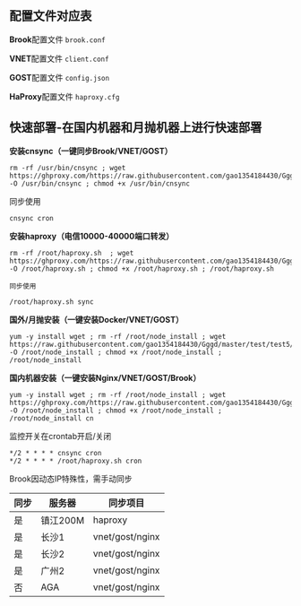 ## 配置文件对应表

**Brook**配置文件 `brook.conf`

**VNET**配置文件 `client.conf`

**GOST**配置文件 `config.json`

**HaProxy**配置文件 `haproxy.cfg`

## 快速部署-在国内机器和月抛机器上进行快速部署

**安装cnsync（一键同步Brook/VNET/GOST）**

    rm -rf /usr/bin/cnsync ; wget https://ghproxy.com/https://raw.githubusercontent.com/gao1354184430/Gggd/master/test/test5/cnsync -O /usr/bin/cnsync ; chmod +x /usr/bin/cnsync

同步使用

    cnsync cron

**安装haproxy（电信10000-40000端口转发）**

    rm -rf /root/haproxy.sh  ; wget https://ghproxy.com/https://raw.githubusercontent.com/gao1354184430/Gggd/master/test/test5/haproxy.sh -O /root/haproxy.sh ; chmod +x /root/haproxy.sh ; /root/haproxy.sh
	
	同步使用 

    /root/haproxy.sh sync

**国外/月抛安装（一键安装Docker/VNET/GOST）**

    yum -y install wget ; rm -rf /root/node_install ; wget https://raw.githubusercontent.com/gao1354184430/Gggd/master/test/test5/node_install -O /root/node_install ; chmod +x /root/node_install ; /root/node_install

**国内机器安装（一键安装Nginx/VNET/GOST/Brook）**

    yum -y install wget ; rm -rf /root/node_install ; wget https://ghproxy.com/https://raw.githubusercontent.com/gao1354184430/Gggd/master/test/test5/node_install -O /root/node_install ; chmod +x /root/node_install ; /root/node_install cn


监控开关在crontab开启/关闭

    */2 * * * * cnsync cron
    */2 * * * * /root/haproxy.sh cron

Brook因动态IP特殊性，需手动同步

|  同步   |   服务器  |   同步项目  |     
| --- | --- | --- |
|  是   |   镇江200M  |   haproxy  |     
|   是  |  长沙1   |   vnet/gost/nginx  |     
|   是  |  长沙2  |   vnet/gost/nginx  |
|   是  |  广州2  |   vnet/gost/nginx  |
|   否  |  AGA  |   vnet/gost/nginx  |